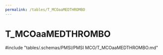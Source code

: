 ```yaml
---
permalink: /tables/T_MCOaaMEDTHROMBO
---
```

# T\_MCOaaMEDTHROMBO
<!-- SPDX-License-Identifier: MPL-2.0 -->

<!-- ATTENTION : Ne pas supprimer ou modifier la ligne ci-dessous -->
#include "tables/.schemas/PMSI/PMSI MCO/T_MCOaaMEDTHROMBO.md"
<!-- ATTENTION : Ne pas supprimer ou modifier la ligne ci-dessus -->
